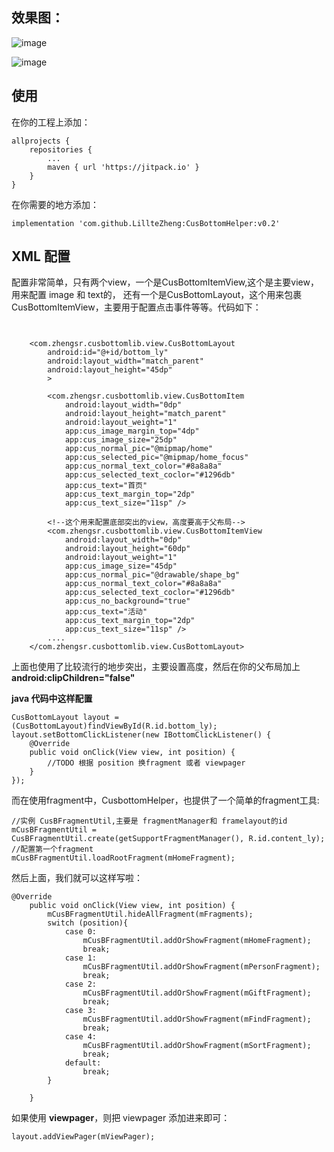 

## 效果图：
![image](https://user-gold-cdn.xitu.io/2018/6/4/163cb1d02115b2ca?w=329&h=595&f=gif&s=87515)

![image](https://user-gold-cdn.xitu.io/2018/6/4/163cb1d020f011c6?w=324&h=567&f=gif&s=120947)

## 使用
在你的工程上添加：
```
allprojects {
	repositories {
		...
		maven { url 'https://jitpack.io' }
	}
}
```

在你需要的地方添加：
```
implementation 'com.github.LillteZheng:CusBottomHelper:v0.2'
```

## XML 配置

配置非常简单，只有两个view，一个是CusBottomItemView,这个是主要view，用来配置 image 和 text的， 还有一个是CusBottomLayout，这个用来包裹 CusBottomItemView，主要用于配置点击事件等等。代码如下：

```


    <com.zhengsr.cusbottomlib.view.CusBottomLayout
        android:id="@+id/bottom_ly"
        android:layout_width="match_parent"
        android:layout_height="45dp"
        >

        <com.zhengsr.cusbottomlib.view.CusBottomItem
            android:layout_width="0dp"
            android:layout_height="match_parent"
            android:layout_weight="1"
            app:cus_image_margin_top="4dp"
            app:cus_image_size="25dp"
            app:cus_normal_pic="@mipmap/home"
            app:cus_selected_pic="@mipmap/home_focus"
            app:cus_normal_text_color="#8a8a8a"
            app:cus_selected_text_coclor="#1296db"
            app:cus_text="首页"
            app:cus_text_margin_top="2dp"
            app:cus_text_size="11sp" />

        <!--这个用来配置底部突出的view，高度要高于父布局-->
        <com.zhengsr.cusbottomlib.view.CusBottomItemView
            android:layout_width="0dp"
            android:layout_height="60dp"
            android:layout_weight="1"
            app:cus_image_size="45dp"
            app:cus_normal_pic="@drawable/shape_bg"
            app:cus_normal_text_color="#8a8a8a"
            app:cus_selected_text_coclor="#1296db"
            app:cus_no_background="true"
            app:cus_text="活动"
            app:cus_text_margin_top="2dp"
            app:cus_text_size="11sp" />
        ....
    </com.zhengsr.cusbottomlib.view.CusBottomLayout>

```
上面也使用了比较流行的地步突出，主要设置高度，然后在你的父布局加上 **android:clipChildren="false"**


**java 代码中这样配置**
```
CusBottomLayout layout = (CusBottomLayout)findViewById(R.id.bottom_ly);
layout.setBottomClickListener(new IBottomClickListener() {
    @Override
    public void onClick(View view, int position) {
        //TODO 根据 position 换fragment 或者 viewpager
    }
});
```
而在使用fragment中，CusbottomHelper，也提供了一个简单的fragment工具:
```
//实例 CusBFragmentUtil,主要是 fragmentManager和 framelayout的id
mCusBFragmentUtil = CusBFragmentUtil.create(getSupportFragmentManager(), R.id.content_ly);
//配置第一个fragment
mCusBFragmentUtil.loadRootFragment(mHomeFragment);
```
然后上面，我们就可以这样写啦：
```
@Override
    public void onClick(View view, int position) {
        mCusBFragmentUtil.hideAllFragment(mFragments);
        switch (position){
            case 0:
                mCusBFragmentUtil.addOrShowFragment(mHomeFragment);
                break;
            case 1:
                mCusBFragmentUtil.addOrShowFragment(mPersonFragment);
                break;
            case 2:
                mCusBFragmentUtil.addOrShowFragment(mGiftFragment);
                break;
            case 3:
                mCusBFragmentUtil.addOrShowFragment(mFindFragment);
                break;
            case 4:
                mCusBFragmentUtil.addOrShowFragment(mSortFragment);
                break;
            default:
                break;
        }

    }
```


如果使用 **viewpager**，则把 viewpager 添加进来即可：
```
layout.addViewPager(mViewPager);
```
